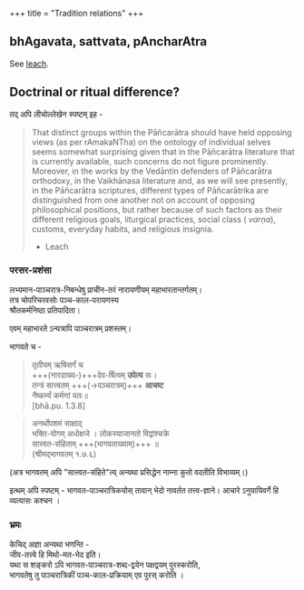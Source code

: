 +++
title = "Tradition relations"
+++


## bhAgavata, sattvata, pAncharAtra
See [leach](/AgamaH_vaiShNavaH/meta/articles/leach_pAncharAtra_2013/3_THE_THREE_JEWELS_AND_THE_FORMATION_OF/3_Divisions_within_the_pAncharAtra/2_ii_Distinct_pAncharAtrika_identities_i). 

## Doctrinal or ritual difference?
तद् अपि लीचोल्लेखेन स्पष्टम् इह - 

> That distinct groups within the Pāñcarātra should have held opposing views (as per rAmakaNTha) on the ontology of individual selves seems somewhat surprising given that in the Pāñcarātra literature that is currently available, such concerns do not figure prominently. Moreover, in the works by the Vedāntin defenders of Pāñcarātra orthodoxy, in the Vaikhānasa literature and, as we will see presently, in the Pāñcarātra scriptures, different types of Pāñcarātrika are distinguished from one another not on account of opposing philosophical positions, but rather because of such factors as their different religious goals, liturgical practices, social class \( *varṇa*\), customs, everyday habits, and religious insignia. 
>
> - Leach


### परसर-प्रशंसा
लभ्यमान-पाञ्चरात्र-निबन्धेषु प्राचीन-तरं नारायणीयम् महाभारतान्तर्गतम्।  
तत्र चोपरिचरवसोः पञ्च-काल-परायणस्य  
श्रौतकर्मनिष्ठा प्रतिपादिता। 

एवम् महाभारते ऽन्यत्रापि पाञ्चरात्रम् प्रशस्तम्। 

भागवते च -

> तृतीयम् ऋषिसर्गं च  
+++(नारदाख्य-)+++देव-र्षित्वम् **उपेत्य** सः।  
तन्त्रं सात्त्वतम् +++(→पञ्चरात्रम्)+++ **आचष्ट**  
नैष्कर्म्यं कर्मणां यतः॥   
[bhā.pu. 1.3.8]

> अनर्थोपशमं साक्षाद्  
भक्ति-योगम् अधोक्षजे ।
लोकस्याजानतो विद्वांश्चक्रे  
सात्त्वत-संहिताम् +++(भागवताख्याम्)+++ ॥   
(श्रीमद्भागवतम् १.७.६)

(अत्र भागवतम् अपि "सात्त्वत-संहिते"त्य् अन्यथा प्रसिद्धेन नाम्ना कुतो वदतीति विभाव्यम्।)

इत्थम् अपि स्पष्टम् - भागवत-पाञ्चरात्रिकयोस् तावान् भेदो नावर्तत तत्त्व-ज्ञाने। आचारे ऽनुयायिवर्गे हि व्यत्यासः कश्चन ।  


### भ्रमः
केचिद् अज्ञा अन्यथा भणन्ति -  
जीव-तत्त्वे हि मिथो-मत-भेद इति।  
यथा स शङ्करो ऽपि भागवत-पाञ्चरात्र-शब्द-द्वयेन पक्षद्वयम् पुरस्करोति,  
भागवतेषु तु पाञ्चरात्रिकीं पञ्च-काल-प्रक्रियाम् एव पुरस् करोति । 

